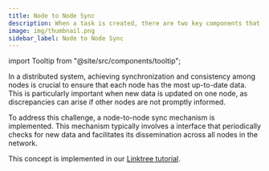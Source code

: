 ```yaml
---
title: Node to Node Sync
description: When a task is created, there are two key components that must be uploaded to the Koii Network to initiate the task.
image: img/thumbnail.png
sidebar_label: Node to Node Sync
---
```


import Tooltip from "@site/src/components/tooltip";

In a distributed system, achieving synchronization and consistency among nodes is crucial to ensure that each node has the most up-to-date data. This is particularly important when new data is updated on one node, as discrepancies can arise if other nodes are not promptly informed.

To address this challenge, a node-to-node sync mechanism is implemented. This mechanism typically involves a <Tooltip text="data sharing"/> interface that periodically checks for new data and facilitates its dissemination across all nodes in the network.

This concept is implemented in our [Linktree tutorial](/develop/task-tutorials/linktree-task/data-sharing).
